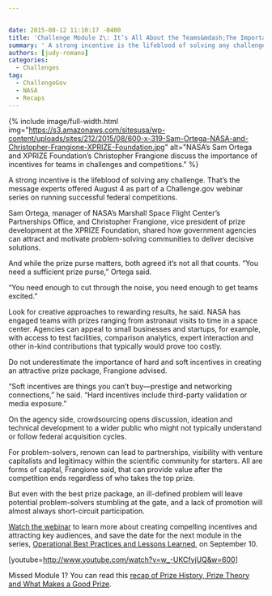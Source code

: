 ```yaml
---


date: 2015-08-12 11:10:17 -0400
title: 'Challenge Module 2\: It’s All About the Teams&mdash;The Importance of Operational Incentives in Prizes'
summary: ' A strong incentive is the lifeblood of solving any challenge. That’s the message experts offered August 4 as part of a Challenge.gov webinar series on running successful federal competitions. Sam Ortega, manager of'
authors: [judy-romano]
categories:
  - Challenges
tag:
  - ChallengeGov
  - NASA
  - Recaps
---
```



{% include image/full-width.html img="https://s3.amazonaws.com/sitesusa/wp-content/uploads/sites/212/2015/08/600-x-319-Sam-Ortega-NASA-and-Christopher-Frangione-XPRIZE-Foundation.jpg" alt="NASA’s  Sam Ortega and XPRIZE Foundation’s  Christopher Frangione discuss the importance of incentives for teams in challenges and competitions." %}

A strong incentive is the lifeblood of solving any challenge. That’s  the message experts offered August 4 as part of a Challenge.gov webinar series on running successful federal competitions.

Sam Ortega, manager of NASA’s  Marshall Space Flight Center’s  Partnerships Office, and Christopher Frangione, vice president of prize development at the XPRIZE Foundation, shared how government agencies can attract and motivate problem-solving communities to deliver decisive solutions.

And while the prize purse matters, both agreed it’s  not all that counts. “You need a sufficient prize purse,” Ortega said.

“You need enough to cut through the noise, you need enough to get teams excited.”

Look for creative approaches to rewarding results, he said. NASA has engaged teams with prizes ranging from astronaut visits to time in a space center. Agencies can appeal to small businesses and startups, for example, with access to test facilities, comparison analytics, expert interaction and other in-kind contributions that typically would prove too costly.

Do not underestimate the importance of hard and soft incentives in creating an attractive prize package, Frangione advised.

“Soft incentives are things you can’t buy—prestige and networking connections,” he said. “Hard incentives include third-party validation or media exposure.”

On the agency side, crowdsourcing opens discussion, ideation and technical development to a wider public who might not typically understand or follow federal acquisition cycles.

For problem-solvers, renown can lead to partnerships, visibility with venture capitalists and legitimacy within the scientific community for starters. All are forms of capital, Frangione said, that can provide value after the competition ends regardless of who takes the top prize.

But even with the best prize package, an ill-defined problem will leave potential problem-solvers stumbling at the gate, and a lack of promotion will almost always short-circuit participation.

[Watch the webinar](https://www.youtube.com/watch?v=w_-UKCfyjUQ&feature=youtu.be) to learn more about creating compelling incentives and attracting key audiences, and save the date for the next module in the series, [Operational Best Practices and Lessons Learned](https://www.WHATEVER/event/module-3-operational-best-practices-and-lessons-learned/), on September 10.

[youtube=http://www.youtube.com/watch?v=w_-UKCfyjUQ&w=600]
  
Missed Module 1? You can read this [recap of Prize History, Prize Theory and What Makes a Good Prize](https://www.WHATEVER/2015/07/29/challenge-module-1-prize-history-prize-theory-and-what-makes-a-good-prize/).
